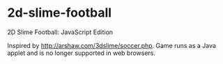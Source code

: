 # 2d-slime-football
2D Slime Football: JavaScript Edition

Inspired by http://arshaw.com/3dslime/soccer.php. Game runs as a Java applet and is no longer supported in web browsers.
